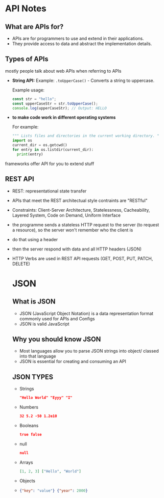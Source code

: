 # API Notes

## What are APIs for?
- APIs are for programmers to use and extend in their applications.
- They provide access to data and abstract the implementation details.

## Types of APIs

mostly people talk about web APIs when referring to APIs
- **String API:** Example: `.toUpperCase()` - Converts a string to uppercase.

  Example usage:
  ```javascript
  const str = "hello";
  const upperCaseStr = str.toUpperCase();
  console.log(upperCaseStr); // Output: HELLO

- **to make code work in different operating systems**

  For example:
  ```python
  """ Lists files and directories in the current working directory. """
  import os
  current_dir = os.getcwd()
  for entry in os.listdir(current_dir):
    print(entry)

frameworks offer API for you to extend stuff

## REST API
- REST: representational state transfer
- APIs that meet the REST architectual style contraints are "RESTful"
- Constraints: Client-Server Architecture, Statelessness, Cacheability, Layered System, Code on Demand, Uniform Interface

- the programme sends a stateless HTTP request to the server (to request a resource), so the server won't remember who the client is
- do that using a header
- then the server respond with data and all HTTP headers (JSON)
- HTTP Verbs are used in REST API requests (GET, POST, PUT, PATCH, DELETE)

  # JSON
  ## What is JSON
  - JSON (JavaScript Object Notation) is a data representation format commonly used for APIs and Configs
  - JSON is valid JavaScript

  ## Why you should know JSON
  - Most languages allow you to parse JSON strings into object/ classed into that language
  - JSON is essential for creating and consuming an API

  ## JSON TYPES
  - Strings
    ```JSON
    "Hello World" "Eyyy" "I"
  - Numbers
    ```JSON
    32 5.2 -50 1.2e10
  - Booleans
    ```JSON
    true false
  - null
    ```JSON
    null
  - Arrays
    ```JSON
    [1, 2, 3] ["Hello", "World"]
  - Objects
  - ```JSON
    {"key": "value"} {"year": 2000}
  
